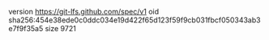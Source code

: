 version https://git-lfs.github.com/spec/v1
oid sha256:454e38ede0c0ddc034e19d422f65d123f59f9cb031fbcf050343ab3e7f9f35a5
size 9721
